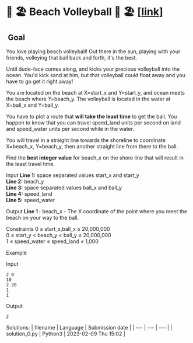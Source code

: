 # 🏐 🏖 Beach Volleyball 🏐 🏖 \[[link](https://www.codingame.com/training/medium/beach-volleyball)\]


 Goal
-----


You love playing beach volleyball! Out there in the sun, playing with your friends, volleying that ball back and forth, it's the best.  
  
Until dude-face comes along, and kicks your precious volleyball into the ocean. You'd kick sand at him, but that volleyball could float away and you have to go get it right away!  
  
You are located on the beach at X=start\_x and Y=start\_y, and ocean meets the beach where Y=beach\_y. The volleyball is located in the water at X=ball\_x and Y=ball\_y.  
  
You have to plot a route that **will take the least time** to get the ball. You happen to know that you can travel speed\_land units per second on land and speed\_water units per second while in the water.  
  
You will travel in a straight line towards the shoreline to coordinate X=beach\_x, Y=beach\_y, then another straight line from there to the ball.  
  
Find the **best integer value** for beach\_x on the shore line that will result in the least travel time.



Input
**Line 1:** space separated values start\_x and start\_y  
**Line 2:** beach\_y  
**Line 3:** space separated values ball\_x and ball\_y  
**Line 4:** speed\_land  
**Line 5:** speed\_water


Output
**Line 1 :** beach\_x - The X coordinate of the point where you meet the beach on your way to the ball.


Constraints
0 ≤ start\_x,ball\_x ≤ 20,000,000  
0 ≤ start\_y < beach\_y < ball\_y ≤ 20,000,000  
1 ≤ speed\_water ≤ speed\_land ≤ 1,000


Example


Input

```
2 0
10
2 20
1
1
```



Output

```
2
```





Solutions:
| filename | Language | Submission date |
| --- | --- | --- |
| solution_0.py | Python3 | 2023-02-09 Thu 15:02 |
